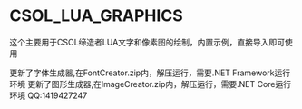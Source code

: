 # CSOL_LUA_GRAPHICS
这个主要用于CSOL缔造者LUA文字和像素图的绘制，内置示例，直接导入即可使用

更新了字体生成器,在FontCreator.zip内，解压运行，需要.NET Framework运行环境
更新了图形生成器,在ImageCreator.zip内，解压运行，需要.NET Core运行环境
QQ:1419427247
